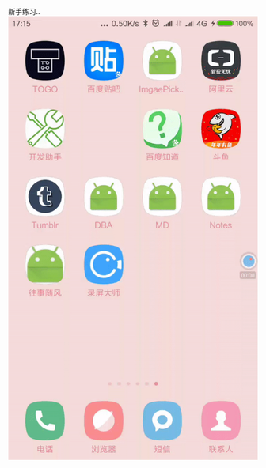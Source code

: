 新手练习..
![image](https://github.com/WersonLu/mybook/blob/master/screenshots/ezgif.com-optimize.gif) 
